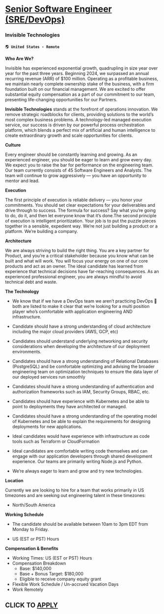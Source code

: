 # [Senior Software Engineer (SRE/DevOps)](https://www.remotewlb.com/apply/senior-software-engineer-sre-devops)  
### Invisible Technologies  
#### `🌎 United States - Remote`  

**Who Are We?**

Invisible has experienced exponential growth, quadrupling in size year over year for the past three years. Beginning 2024, we surpassed an annual recurring revenue (ARR) of $100 million. Operating as a profitable business, we maintain nearly complete ownership stake of the business, with a firm foundation built on our financial management. We are excited to offer substantial equity compensation as a part of our commitment to our team, presenting life-changing opportunities for our Partners.

**Invisible Technologies** stands at the forefront of operations innovation. We remove strategic roadblocks for clients, providing solutions to the world’s most complex business problems. A technology-led managed execution service, our success is driven by our powerful process orchestration platform, which blends a perfect mix of artificial and human intelligence to create extraordinary growth and scale opportunities for clients.

**Culture**

Every engineer should be constantly learning and growing. As an experienced engineer, you should be eager to learn and grow every day. We expect you to raise the bar for performance on the engineering team. Our team currently consists of 45 Software Engineers and Analysts. The team will continue to grow aggressively — you have an opportunity to mentor and lead.

**Execution**

The first principle of execution is reliable delivery — you honor your commitments. You should set clear expectations for your deliverables and drive through to success. The formula for success? Say what you’re going to do, do it, and then let everyone know that it’s done.The second principle of execution is intelligent prioritization. Your job is to put the puzzle pieces together in a sensible, expedient way. We’re not just building a product or a platform. We’re building a company.

**Architecture**

We are always striving to build the right thing. You are a key partner for Product, and you’re a critical stakeholder because you know what can be built and what will work. You will focus your energy on one of our core products and act as an owner. The ideal candidate has learned from experience that technical decisions have far-reaching consequences. As an experienced professional engineer, you are always mindful to avoid technical debt and waste.

**The Technology**

  * We know that if we have a DevOps team we aren’t practicing DevOps 🙂 both are listed to make it clear that we’re looking for a multi position player who’s comfortable with application engineering AND infrastructure.

  * Candidate should have a strong understanding of cloud architecture including the major cloud providers (AWS, GCP, etc)

  * Candidates should understand underlying networking and security considerations when developing the architecture of our deployment environments.

  * Candidates should have a strong understanding of Relational Databases (PostgreSQL) and be comfortable optimizing and advising the broader engineering team on optimization techniques to ensure the data layer of our deployed services run smoothly

  * Candidates should have a strong understanding of authentication and authorization frameworks such as IAM, Security Groups, RBAC, etc.

  * Candidates should have experience with Kubernetes and be able to point to deployments they have architected or managed.

  * Candidates should have a strong understanding of the operating model of Kubernetes and be able to explain the requirements for designing deployments for new applications.

  * Ideal candidates would have experience with infrastructure as code tools such as Terraform or CloudFormation

  * Ideal candidates are comfortable writing code themselves and can engage with our application developers through shared development experience. Our teams are primarily writing Node.js and Python.

  * We’re always eager to learn and grow and try new technologies.  
  

**Location**

Currently we are looking to hire for a team that works primarily in US timezones and are seeking out engineering talent in these timezones:

  * North/South America  
  

**Working Schedule**

  * The candidate should be available between 10am to 3pm EDT from Monday to Friday.

  * US (EST or PST) Hours  
  

**Compensation & Benefits**

  * Working Times: US (EST or PST) Hours
  * Compensation Breakdown
    * Base: $140,000
    * Base + Bonus Target: $180,000 
    * Eligible to receive company equity grant
  * Flexible Work Schedule / Un-accrued Vacation Days
  * Work Remotely

  
## CLICK TO [APPLY](https://www.remotewlb.com/apply/senior-software-engineer-sre-devops)

